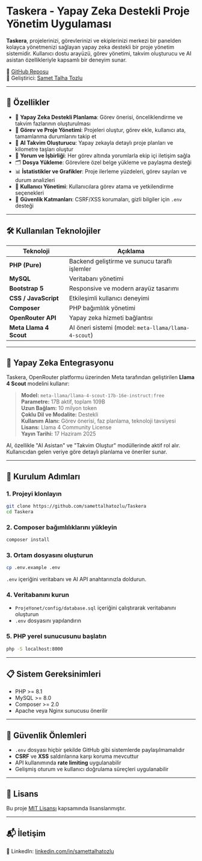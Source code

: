 # Taskera - Yapay Zeka Destekli Proje Yönetim Uygulaması

**Taskera**, projelerinizi, görevlerinizi ve ekiplerinizi merkezi bir panelden kolayca yönetmenizi sağlayan yapay zeka destekli bir proje yönetim sistemidir. Kullanıcı dostu arayüzü, görev yönetimi, takvim oluşturucu ve AI asistan özellikleriyle kapsamlı bir deneyim sunar.

🔗 [GitHub Reposu](https://github.com/samettalhatozlu/Taskera)  
👤 Geliştirici: [Samet Talha Tozlu](https://linkedin.com/in/samettalhatozlu)

---

## 🚀 Özellikler

- 🧠 **Yapay Zeka Destekli Planlama**: Görev önerisi, önceliklendirme ve takvim fazlarının oluşturulması
- 📁 **Görev ve Proje Yönetimi**: Projeleri oluştur, görev ekle, kullanıcı ata, tamamlanma durumlarını takip et
- 📆 **AI Takvim Oluşturucu**: Yapay zekayla detaylı proje planları ve kilometre taşları oluştur
- 💬 **Yorum ve İşbirliği**: Her görev altında yorumlarla ekip içi iletişim sağla
- 🗂️ **Dosya Yükleme**: Görevlere özel belge yükleme ve paylaşma desteği
- 📊 **İstatistikler ve Grafikler**: Proje ilerleme yüzdeleri, görev sayıları ve durum analizleri
- 👥 **Kullanıcı Yönetimi**: Kullanıcılara görev atama ve yetkilendirme seçenekleri
- 🔐 **Güvenlik Katmanları**: CSRF/XSS korumaları, gizli bilgiler için `.env` desteği

---

## 🛠️ Kullanılan Teknolojiler

| Teknoloji              | Açıklama                                                |
|------------------------|---------------------------------------------------------|
| **PHP (Pure)**         | Backend geliştirme ve sunucu taraflı işlemler           |
| **MySQL**              | Veritabanı yönetimi                                     |
| **Bootstrap 5**        | Responsive ve modern arayüz tasarımı                    |
| **CSS / JavaScript**   | Etkileşimli kullanıcı deneyimi                          |
| **Composer**           | PHP bağımlılık yönetimi                                 |
| **OpenRouter API**     | Yapay zeka hizmeti bağlantısı                           |
| **Meta Llama 4 Scout** | AI öneri sistemi (model: `meta-llama/llama-4-scout`)    |

---

## 🤖 Yapay Zeka Entegrasyonu

Taskera, OpenRouter platformu üzerinden Meta tarafından geliştirilen **Llama 4 Scout** modelini kullanır:

> **Model:** `meta-llama/llama-4-scout-17b-16e-instruct:free`  
> **Parametre:** 17B aktif, toplam 109B  
> **Uzun Bağlam:** 10 milyon token  
> **Çoklu Dil ve Modalite:** Destekli  
> **Kullanım Alanı:** Görev önerisi, faz planlama, teknoloji tavsiyesi  
> **Lisans:** Llama 4 Community License  
> **Yayın Tarihi:** 17 Haziram 2025  

AI, özellikle "AI Asistan" ve "Takvim Oluştur" modüllerinde aktif rol alır. Kullanıcıdan gelen veriye göre detaylı planlama ve öneriler sunar.

---

## 🔧 Kurulum Adımları

### 1. Projeyi klonlayın

```bash
git clone https://github.com/samettalhatozlu/Taskera
cd Taskera
```

### 2. Composer bağımlılıklarını yükleyin

```bash
composer install
```

### 3. Ortam dosyasını oluşturun

```bash
cp .env.example .env
```

`.env` içeriğini veritabanı ve AI API anahtarınızla doldurun.

### 4. Veritabanını kurun

- `ProjeYonet/config/database.sql` içeriğini çalıştırarak veritabanını oluşturun
- `.env` dosyasını yapılandırın

### 5. PHP yerel sunucusunu başlatın

```bash
php -S localhost:8000
```

---

## 📋 Sistem Gereksinimleri

- PHP >= 8.1  
- MySQL >= 8.0  
- Composer >= 2.0  
- Apache veya Nginx sunucusu önerilir

---

## 🔐 Güvenlik Önlemleri

- `.env` dosyası hiçbir şekilde GitHub gibi sistemlerde paylaşılmamalıdır  
- **CSRF** ve **XSS** saldırılarına karşı koruma mevcuttur  
- API kullanımında **rate limiting** uygulanabilir  
- Gelişmiş oturum ve kullanıcı doğrulama süreçleri uygulanabilir

---

## 📄 Lisans

Bu proje [MIT Lisansı](https://github.com/samettalhatozlu/Taskera/blob/main/LICENSE) kapsamında lisanslanmıştır.

---

## 📬 İletişim

📎 LinkedIn: [linkedin.com/in/samettalhatozlu](https://linkedin.com/in/samettalhatozlu)
